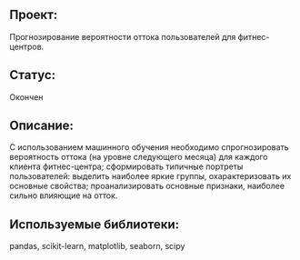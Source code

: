 ## Проект: 
Прогнозирование вероятности оттока пользователей для фитнес-центров.
## Статус:
Окончен
## Описание:
С использованием машинного обучения необходимо спрогнозировать вероятность оттока (на уровне следующего месяца) для каждого клиента фитнес-центра; сформировать типичные портреты пользователей: выделить наиболее яркие группы, охарактеризовать их основные свойства; проанализировать основные признаки, наиболее сильно влияющие на отток.
## Используемые библиотеки:
pandas, scikit-learn, matplotlib, seaborn,  scipy 
